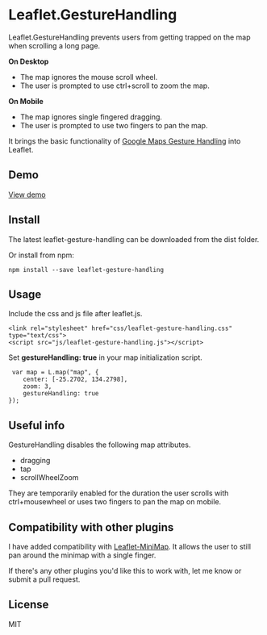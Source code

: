 # Leaflet.GestureHandling

Leaflet.GestureHandling prevents users from getting trapped on the map when scrolling a long page. 

**On Desktop**
- The map ignores the mouse scroll wheel.
- The user is prompted to use ctrl+scroll to zoom the map. 

**On Mobile**
- The map ignores single fingered dragging. 
- The user is prompted to use two fingers to pan the map. 

It brings the basic functionality of [Google Maps Gesture Handling](https://developers.google.com/maps/documentation/javascript/examples/interaction-cooperative) into Leaflet.

## Demo
[View demo](https://elmarquis.github.io/Leaflet.GestureHandling/examples/)


## Install
The latest leaflet-gesture-handling can be downloaded from the dist folder. 

Or install from npm: 

```
npm install --save leaflet-gesture-handling
```

## Usage
Include the css and js file after leaflet.js. 
```
<link rel="stylesheet" href="css/leaflet-gesture-handling.css" type="text/css">
<script src="js/leaflet-gesture-handling.js"></script>
```

Set **gestureHandling: true** in your map initialization script. 

```
 var map = L.map("map", {
    center: [-25.2702, 134.2798],
    zoom: 3,
    gestureHandling: true
});
```

## Useful info
GestureHandling disables the following map attributes. 
- dragging
- tap
- scrollWheelZoom

They are temporarily enabled for the duration the user scrolls with ctrl+mousewheel or uses two fingers to pan the map on mobile. 

## Compatibility with other plugins
I have added compatibility with [Leaflet-MiniMap](https://github.com/Norkart/Leaflet-MiniMap). It allows the user to still pan around the minimap with a single finger.

If there's any other plugins you'd like this to work with, let me know or submit a pull request. 

## License
MIT


